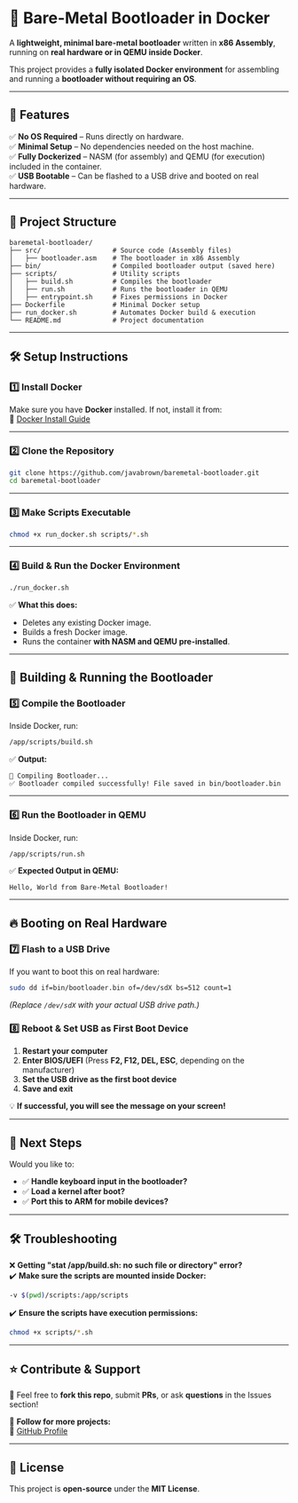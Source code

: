 # 🚀 Bare-Metal Bootloader in Docker  
A **lightweight, minimal bare-metal bootloader** written in **x86 Assembly**, running on **real hardware or in QEMU inside Docker**.

This project provides a **fully isolated Docker environment** for assembling and running a **bootloader without requiring an OS**.

---

## 📌 **Features**
✅ **No OS Required** – Runs directly on hardware.  
✅ **Minimal Setup** – No dependencies needed on the host machine.  
✅ **Fully Dockerized** – NASM (for assembly) and QEMU (for execution) included in the container.  
✅ **USB Bootable** – Can be flashed to a USB drive and booted on real hardware.  

---

## 📂 **Project Structure**
```
baremetal-bootloader/
├── src/                  # Source code (Assembly files)
│   ├── bootloader.asm    # The bootloader in x86 Assembly
├── bin/                  # Compiled bootloader output (saved here)
├── scripts/              # Utility scripts
│   ├── build.sh          # Compiles the bootloader
│   ├── run.sh            # Runs the bootloader in QEMU
│   ├── entrypoint.sh     # Fixes permissions in Docker
├── Dockerfile            # Minimal Docker setup
├── run_docker.sh         # Automates Docker build & execution
└── README.md             # Project documentation
```

---

## 🛠 **Setup Instructions**
### **1️⃣ Install Docker**
Make sure you have **Docker** installed. If not, install it from:  
🔗 [Docker Install Guide](https://docs.docker.com/get-docker/)  

---

### **2️⃣ Clone the Repository**
```bash
git clone https://github.com/javabrown/baremetal-bootloader.git
cd baremetal-bootloader
```

---

### **3️⃣ Make Scripts Executable**
```bash
chmod +x run_docker.sh scripts/*.sh
```

---

### **4️⃣ Build & Run the Docker Environment**
```bash
./run_docker.sh
```
✅ **What this does:**  
- Deletes any existing Docker image.  
- Builds a fresh Docker image.  
- Runs the container **with NASM and QEMU pre-installed**.  

---

## 🚀 **Building & Running the Bootloader**
### **5️⃣ Compile the Bootloader**
Inside Docker, run:
```bash
/app/scripts/build.sh
```
✅ **Output:**  
```
🚀 Compiling Bootloader...
✅ Bootloader compiled successfully! File saved in bin/bootloader.bin
```

---

### **6️⃣ Run the Bootloader in QEMU**
Inside Docker, run:
```bash
/app/scripts/run.sh
```
✅ **Expected Output in QEMU:**
```
Hello, World from Bare-Metal Bootloader!
```

---

## 🔥 **Booting on Real Hardware**
### **7️⃣ Flash to a USB Drive**
If you want to boot this on real hardware:  
```bash
sudo dd if=bin/bootloader.bin of=/dev/sdX bs=512 count=1
```
*(Replace `/dev/sdX` with your actual USB drive path.)*  

### **8️⃣ Reboot & Set USB as First Boot Device**
1. **Restart your computer**  
2. **Enter BIOS/UEFI** (Press **F2, F12, DEL, ESC**, depending on the manufacturer)  
3. **Set the USB drive as the first boot device**  
4. **Save and exit**  

💡 **If successful, you will see the message on your screen!**

---

## **📌 Next Steps**
Would you like to:
- ✅ **Handle keyboard input in the bootloader?**
- ✅ **Load a kernel after boot?**
- ✅ **Port this to ARM for mobile devices?**

---

## 🛠 **Troubleshooting**
❌ **Getting "stat /app/build.sh: no such file or directory" error?**  
✔️ **Make sure the scripts are mounted inside Docker:**  
```bash
-v $(pwd)/scripts:/app/scripts
```
✔️ **Ensure the scripts have execution permissions:**  
```bash
chmod +x scripts/*.sh
```

---

## ⭐ **Contribute & Support**
🙌 Feel free to **fork this repo**, submit **PRs**, or ask **questions** in the Issues section!  

📢 **Follow for more projects:**  
🔗 [GitHub Profile](https://github.com/YOUR_GITHUB_USERNAME)  

---

## **🚀 License**
This project is **open-source** under the **MIT License**.  



